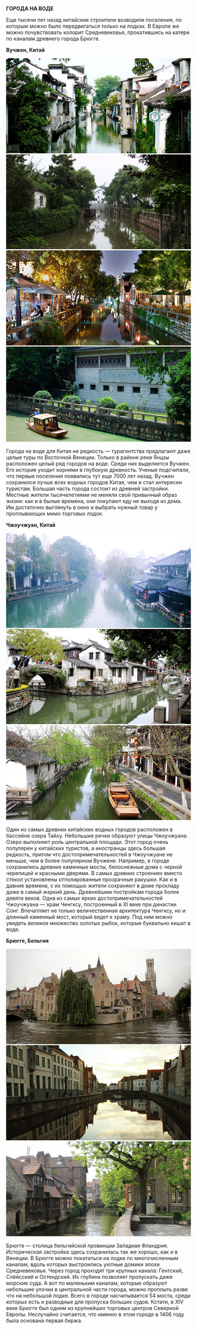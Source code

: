 **ГОРОДА НА ВОДЕ**

Еще тысячи лет назад китайские строители возводили поселения, по которым можно было передвигаться только на лодках. В Европе же можно почувствовать колорит Средневековья, прокатившись на катере по каналам древнего города Брюгге.

**Вучжен, Китай**

![Image](vychen1.jpg) ![Image](vychen2.jpg)
![Image](vychen3.jpg) ![Image](vychen4.jpg)

Города на воде для Китая не редкость — турагентства предлагают даже целые туры по Восточной Венеции. Только в районе реки Янцзы расположен целый ряд городов на воде. Среди них выделяется Вучжен. Его история уходит корнями в глубокую древность. Ученые подсчитали, что первые поселения появились тут еще 7000 лет назад. Вучжен сохранился лучше всех водных городов Китая, чем и стал интересен туристам. Большая часть города состоит из древней застройки. Местные жители тысячелетиями не меняли свой привычный образ жизни: как и в былые времена, они покупают еду не выходя из дома. Им достаточно выглянуть в окно и выбрать нужный товар у проплывающих мимо торговых лодок.

**Чжоучжуан, Китай**

![Image](choy1.jpg) ![Image](choy2.jpg) ![Image](choy3.jpg)

Один из самых древних китайских водных городов расположен в бассейне озера Тайху. Небольшие речки образуют улицы Чжоучжуана. Озеро выполняет роль центральной площади. Этот город очень популярен у китайских туристов, а иностранцы здесь большая редкость, притом что достопримечательностей в Чжоучжуане не меньше, чем в более популярном Вучжене. Например, в городе сохранились древние каменные мосты, белоснежные дома с черной черепицей и красными дверями. В самых древних строениях вместо стекол установлены отполированные прозрачные ракушки. Как и в давние времена, с их помощью жители сохраняют в доме прохладу даже в самый жаркий день. Древнейшим постройкам города более девяти веков. Одна из самых ярких достопримечательностей Чжоучжуана — храм Ченгксу, построенный в XI веке при династии Сонг. Впечатляет не только величественная архитектура Ченгксу, но и длинный каменный мост, который ведет к храму. Под ним можно увидеть великое множество золотых рыбок, которые буквально кишат в воде.

**Брюгге, Бельгия**

![Image](brugge1.jpg) ![Image](brugge2.jpg) ![Image](brugge3.jpg)

Брюгге — столица бельгийской провинции Западная Фландрия. Историческая застройка здесь сохранилась так же хорошо, как и в Венеции. В Брюгге можно покататься на лодке по многочисленным каналам, вдоль которых выстроились уютные домики эпохи Средневековья. Через город проходят три крупных канала: Гентский, Слёйсский и Остендский. Их глубина позволяет пропускать даже морские суда. А вот по маленьким каналам, которые образуют небольшие улочки в центральной части города, можно проплыть разве что на небольшой лодке. Всего в городе насчитывается 54 моста, среди которых есть и разводные для пропуска больших судов. Кстати, в XIV веке Брюгге был одним из крупнейших торговых центров Северной Европы. Неслучайно считается, что именно в этом городе в 1406 году была основана первая биржа.
